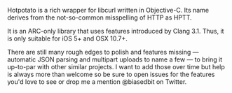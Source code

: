 Hotpotato is a rich wrapper for libcurl written in Objective-C. Its name derives from the not-so-common misspelling of HTTP as HPTT.

It is an ARC-only library that uses features introduced by Clang 3.1. Thus, it is only suitable for iOS 5+ and OSX 10.7+.

There are still many rough edges to polish and features missing — automatic JSON parsing and multipart uploads to name a few — to bring it up-to-par with other similar projects. I want to add those over time but help is always more than welcome so be sure to open issues for the features you'd love to see or drop me a mention @biasedbit on Twitter.
